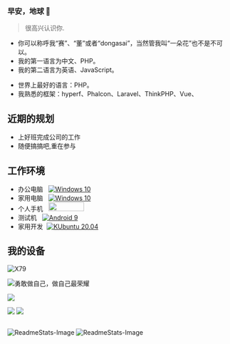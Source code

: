 ###  早安，地球 👋
> 很高兴认识你.
- 你可以称呼我“赛”、“董”或者“dongasai”，当然管我叫“一朵花”也不是不可以。 
- 我的第一语言为中文、PHP。
- 我的第二语言为英语、JavaScript。
<!--
我的英语比我的js还烂。
-->
- 世界上最好的语言：PHP。
- 我熟悉的框架：hyperf、Phalcon、Laravel、ThinkPHP、Vue、
## 近期的规划
- 上好班完成公司的工作
- 随便搞搞吧,重在参与

## 工作环境
* 办公电脑 &nbsp;
[![Windows 10](https://img.shields.io/badge/Windows%2010-00adef?style=flat-square&logo=windows&logoColor=ffffff)](https://www.microsoft.com/en-us/windows/windows-10)
* 家用电脑 &nbsp; 
[![Windows 10](https://img.shields.io/badge/Windows%2010-00adef?style=flat-square&logo=windows&logoColor=ffffff)](https://www.microsoft.com/en-us/windows/windows-10)
* 个人手机 &nbsp; <img src="https://www.harmonyos.com/resource/image/release2/home/harmonyOS_logo.png" width="80px" height="20px">
* 测试机 &nbsp; [![Android 9](https://img.shields.io/badge/Android%209-3ddc84?style=flat-square&logo=android&logoColor=ffffff)](https://www.android.com/android-9/)
* 家用开发 &nbsp;[![KUbuntu 20.04](https://img.shields.io/badge/KUbuntu%2020.04-00adef?style=flat-square&logo=kubuntu&logoColor=white)]([https://www.microsoft.com/en-us/windows/windows-10](https://kubuntu.org/))  
  
## 我的设备

![X79](https://img.shields.io/badge/X79-E5--2696%20V2-red)


![勇敢做自己，做自己最荣耀](https://shields.io/badge/honor-v30-green?logo=huawei)


![](https://shields.io/badge/cherry-G80--3800-green?logo=cherry)

![](https://shields.io/badge/LG-G8X-green?logo=lg)
![](https://shields.io/badge/wooking)

##

![ReadmeStats-Image](https://github-readme-stats.vercel.app/api/top-langs/?username=dongasai&layout=compact)
![ReadmeStats-Image](https://github-readme-stats.vercel.app/api?username=dongasai&show_icons=true&bg_color=ffffff)


<!--
**dongasai/dongasai** is a ✨ _special_ ✨ repository because its `README.md` (this file) appears on your GitHub profile.

Here are some ideas to get you started:

- 🔭 I’m currently working on ...
- 🌱 I’m currently learning ...
- 👯 I’m looking to collaborate on ...
- 🤔 I’m looking for help with ...
- 💬 Ask me about ...
- 📫 How to reach me: ...
- 😄 Pronouns: ...
- ⚡ Fun fact: ...
-->
